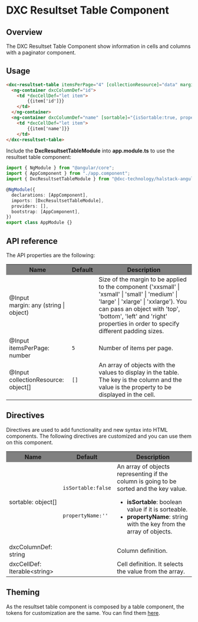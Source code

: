 # DXC Resultset Table Component

## Overview

The DXC Resultset Table Component show information in cells and columns with a paginator component.

## Usage

```html
<dxc-resultset-table itemsPerPage="4" [collectionResource]="data" margin="medium">
  <ng-container dxcColumnDef="id">
    <td *dxcCellDef="let item">
        {{item['id']}}
    </td>
  </ng-container>
  <ng-container dxcColumnDef="name" [sortable]="{isSortable:true, propertyName:'name'}">
    <td *dxcCellDef="let item">
        {{item['name']}}
    </td>
</dxc-resultset-table>
```

Include the **DxcResultsetTableModule** into **app.module.ts** to use the resultset table component:

```ts
import { NgModule } from "@angular/core";
import { AppComponent } from "./app.component";
import { DxcResultsetTableModule } from "@dxc-technology/halstack-angular";

@NgModule({
  declarations: [AppComponent],
  imports: [DxcResultsetTableModule],
  providers: [],
  bootstrap: [AppComponent],
})
export class AppModule {}
```

## API reference

The API properties are the following:

<table>
    <tr style="background-color: grey">
        <th>Name</th>
        <th>Default</th>
        <th>Description</th>
    </tr>
    <tr>
        <td>@Input<br>margin: any (string | object)</td>
        <td></td>
        <td>
            Size of the margin to be applied to the component ('xxsmall' | 
            'xsmall' | 'small' | 'medium' | 'large' | 'xlarge' | 'xxlarge'). You 
            can pass an object with 'top', 'bottom', 'left' and 'right' properties 
            in order to specify different padding sizes.
        </td>
    </tr>
    <tr>
        <td>@Input<br>itemsPerPage: number</td>
        <td><code>5</code></td>
        <td>
            Number of items per page.
        </td>
    </tr>
    <tr>
        <td>@Input<br>collectionResource: object[]</td>
        <td><code>[]</code></td>
        <td>
            An array of objects with the values to display in the table. 
            The key is the column and the value is the property to be displayed in the cell.
        </td>
    </tr>
</table>

## Directives

Directives are used to add functionality and new syntax into HTML components. The following directives are customized and you can use them on this component.

<table>
    <tr style="background-color: grey">
        <th>Name</th>
        <th>Default</th>
        <th>Description</th>
    </tr>
    <tr>
        <td>sortable: object[]</td>
        <td>
            <code>
                <p>isSortable:false</p>
                <p>propertyName:''</p>
            </code>
        </td>
        <td>
            An array of objects representing if the column is going to be sorted and the key value.
            <ul>
                <li>
                    <b>isSortable</b>: boolean value if it is sorteable.
                </li>
                <li>
                    <b>propertyName</b>: string with the key from the array of objects.
                </li>
            </ul>
        </td>
    </tr>
    <tr>
        <td>dxcColumnDef: string</td>
        <td></td>
        <td>
            Column definition.
        </td>
    </tr>
    <tr>
        <td>dxcCellDef: Iterable&lt;string&gt; </td>
        <td></td>
        <td>
            Cell definition. It selects the value from the array.
        </td>
    </tr>
</table>

## Theming

As the resultset table component is composed by a table component, the tokens for customization are the same. You can find them [here](../dxc-table/README.md).
